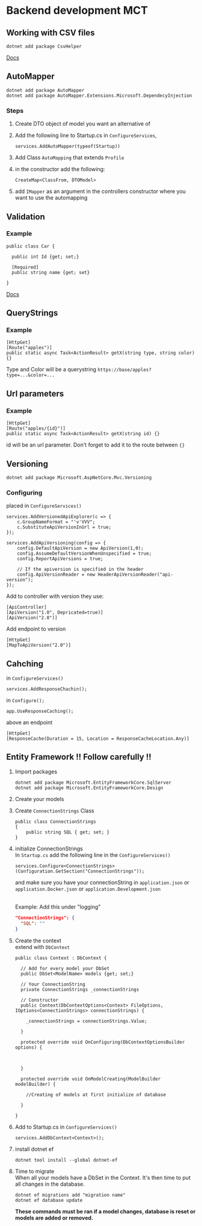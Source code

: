 # Backend development MCT

## Working with CSV files

    dotnet add package CsvHelper

[Docs](httpsL//joshclose.github.io/CsvHelper/)

## AutoMapper

    dotnet add package AutoMapper
    dotnet add package AutoMapper.Extensions.Microsoft.DependecyInjection

### Steps

1. Create DTO object of model you want an alternative of
2. Add the following line to Startup.cs in `ConfigureServices`,

    `services.AddAutoMapper(typeof(Startup))`

3. Add Class `AutoMapping` that extends `Profile`
4. in the constructor add the following:

    `CreateMap<ClassFrom, DTOModel>`

5. add `IMapper` as an argument in the controllers constructor where you want to use the automapping


## Validation

### Example

    public class Car {

      public int Id {get; set;}

      [Required]
      public string name {get; set}

    }

[Docs](https://docs.microsoft.com/en-us/aspnet/core/mvc/models/validation?view=aspnetcore-5.0#validation-attributes)


## QueryStrings

### Example

    [HttpGet]
    [Route("apples")]
    public static async Task<ActionResult> getX(string type, string color) {}

Type and Color will be a querystring `https://base/apples?type=...&color=...`


## Url parameters

### Example

    [HttpGet]
    [Route("apples/{id}")]
    public static async Task<ActionResult> getX(string id) {}

id will be an url parameter. Don't forget to add it to the route between `{}`


## Versioning

    dotnet add package Microsoft.AspNetCore.Mvc.Versioning

### Configuring

placed in `ConfigureServices()`

    services.AddVersionedApiExplorer(c => {
        c.GroupNameFormat = "'v'VVV";
        c.SubstituteApiVersionInUrl = true;
    });

    services.AddApiVersioning(config => {
        config.DefaultApiVersion = new ApiVersion(1,0);
        config.AssumeDefaultVersionWhenUnspecified = true;
        config.ReportApiVersions = true;

        // If the apiversion is specified in the header
        config.ApiVersionReader = new HeaderApiVersionReader("api-version");
    });

Add to controller with version they use:

    [ApiController]
    [ApiVersion("1.0", Depricated=true)]
    [ApiVersion("2.0")]

Add endpoint to version

    [HttpGet]
    [MapToApiVersion("2.0")]


## Cahching

in `ConfigureServices()`

    services.AddResponseChachin();

in `Configure();`

    app.UseResponseCaching();

above an endpoint

    [HttpGet]
    [ResponseCache(Duration = 15, Location = ResponseCacheLocation.Any)]


## Entity Framework **!! Follow carefully !!**

1. Import packages

    ```
    dotnet add package Microsoft.EntityFrameworkCore.SqlServer
    dotnet add package Microsoft.EntityFrameworkCore.Design
    ```

2. Create your models

3. Create `ConnectionStrings` Class
    ```CSharp
    public class ConnectionStrings
    {
        public string SQL { get; set; }
    }
    ```

4. initialize ConnectionStrings</br>
In `Startup.cs` add the following line in the `ConfigureServices()`</br>
    ```
    services.Configure<ConnectionStrings>(Configuration.GetSection("ConnectionStrings"));
    ```

    and make sure you have your connectionString in `application.json` or `application.Docker.json` or `application.Development.json`

    </br>
    Example: Add this under "logging"

    ```JSON
    "ConnectionStrings": {
      "SQL": ""
    }
    ```

5. Create the context</br> extend with `DbContext`
    ```CSharp
    public class Context : DbContext {

      // Add for every model your DbSet
      public DbSet<ModelName> models {get; set;}

      // Your ConnectionString
      private ConnectionStrings _connectionStrings

      // Constructor
      public Context(DbContextOptions<Context> FileOptions, IOptions<ConnectionStrings> connectionStrings) {

        _connectionStrings = connectionStrings.Value;

      }

      protected override void OnConfiguring(DbContextOptionsBuilder options) {



      }

      protected override void OnModelCreating(ModelBuilder modelBuilder) {

        //Creating of models at first initialize of database

      }

    }

6. Add to Startup.cs in `ConfigureServices()`
    ```CSharp
    services.AddDbContext<Context>();
    ```

7. install dotnet ef

    ```
    dotnet tool install --global dotnet-ef
    ```

8. Time to migrate</br>
When all your models have a DbSet in the Context. It's then time to put all changes in the database.

    ```
    dotnet ef migrations add "migration name"
    dotnet ef database update
    ```

    **These commands must be ran if a model changes, database is reset or models are added or removed.**
